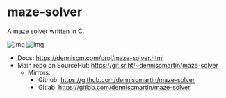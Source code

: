 
# maze-solver

A maze solver written in C.

![img](https://denniscm.com/static/maze-solver-1.png)
![img](https://denniscm.com/static/maze-solver-2.png)

-   Docs: <https://denniscm.com/proj/maze-solver.html>
-   Main repo on SourceHut: <https://git.sr.ht/~denniscmartin/maze-solver>
    -   Mirrors:
        -   Github: <https://github.com/denniscmartin/maze-solver>
        -   Gitlab: <https://gitlab.com/denniscmartin/maze-solver>


